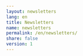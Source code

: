 ```yaml
---
layout: newsletters
lang: en
title: Newsletters
name: newsletters
permalink: /en/newsletters/
share: false
version: 1
---
```

